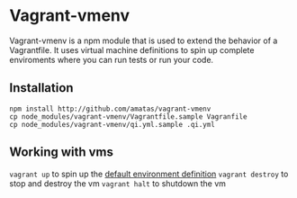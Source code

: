 Vagrant-vmenv
=============

Vagrant-vmenv is a npm module that is used to extend the behavior of a
Vagrantfile. It uses virtual machine definitions to spin up complete 
enviroments where you can run tests or run your code.

Installation
------------

```
npm install http://github.com/amatas/vagrant-vmenv
cp node_modules/vagrant-vmenv/Vagrantfile.sample Vagranfile
cp node_modules/vagrant-vmenv/qi.yml.sample .qi.yml
```

Working with vms
----------------

`vagrant up` to spin up the [default environment definition](vagrant-envs/default.json)
`vagrant destroy` to stop and destroy the vm
`vagrant halt` to shutdown the vm

